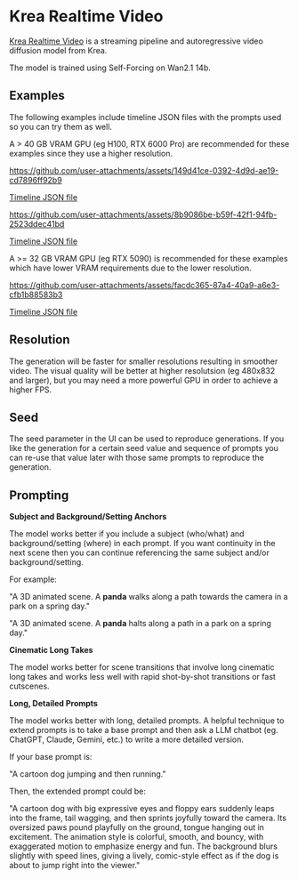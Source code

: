 # Krea Realtime Video

[Krea Realtime Video](https://www.krea.ai/blog/krea-realtime-14b) is a streaming pipeline and autoregressive video diffusion model from Krea.

The model is trained using Self-Forcing on Wan2.1 14b.

## Examples

The following examples include timeline JSON files with the prompts used so you can try them as well.

A > 40 GB VRAM GPU (eg H100, RTX 6000 Pro) are recommended for these examples since they use a higher resolution.

https://github.com/user-attachments/assets/149d41ce-0392-4d9d-ae19-cd7896ff92b9

[Timeline JSON file](./examples/timeline-krea-flower-bloom.json)

https://github.com/user-attachments/assets/8b9086be-b59f-42f1-94fb-2523ddec41bd

[Timeline JSON file](./examples/timeline-krea-abstract-shape.json)

A >= 32 GB VRAM GPU (eg RTX 5090) is recommended for these examples which have lower VRAM requirements due to the lower resolution.

https://github.com/user-attachments/assets/facdc365-87a4-40a9-a6e3-cfb1b88583b3

[Timeline JSON file](./examples/timeline-krea-flower-bloom-low-res.json)

## Resolution

The generation will be faster for smaller resolutions resulting in smoother video. The visual quality will be better at higher resolutsion (eg 480x832 and larger), but you may need a more powerful GPU in order to achieve a higher FPS.

## Seed

The seed parameter in the UI can be used to reproduce generations. If you like the generation for a certain seed value and sequence of prompts you can re-use that value later with those same prompts to reproduce the generation.

## Prompting

**Subject and Background/Setting Anchors**

The model works better if you include a subject (who/what) and background/setting (where) in each prompt. If you want continuity in the next scene then you can continue referencing the same subject and/or background/setting.

For example:

"A 3D animated scene. A **panda** walks along a path towards the camera in a park on a spring day."

"A 3D animated scene. A **panda** halts along a path in a park on a spring day."

**Cinematic Long Takes**

The model works better for scene transitions that involve long cinematic long takes and works less well with rapid shot-by-shot transitions or fast cutscenes.

**Long, Detailed Prompts**

The model works better with long, detailed prompts. A helpful technique to extend prompts is to take a base prompt and then ask a LLM chatbot (eg. ChatGPT, Claude, Gemini, etc.) to write a more detailed version.

If your base prompt is:

"A cartoon dog jumping and then running."

Then, the extended prompt could be:

"A cartoon dog with big expressive eyes and floppy ears suddenly leaps into the frame, tail wagging, and then sprints joyfully toward the camera. Its oversized paws pound playfully on the ground, tongue hanging out in excitement. The animation style is colorful, smooth, and bouncy, with exaggerated motion to emphasize energy and fun. The background blurs slightly with speed lines, giving a lively, comic-style effect as if the dog is about to jump right into the viewer."
